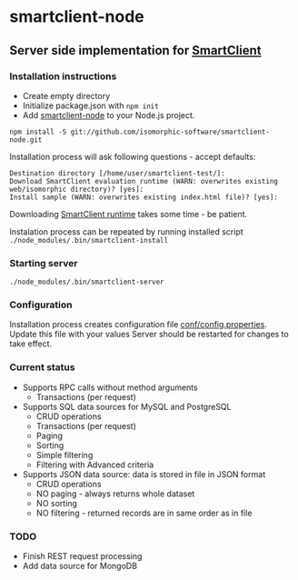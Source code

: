 # smartclient-node
## Server side implementation for [SmartClient](http://www.smartclient.com/)

### Installation instructions
- Create empty directory
- Initialize package.json with `npm init`
- Add [smartclient-node](https://github.com/isomorphic-software/smartclient-node.git) to your Node.js project.
```
npm install -S git://github.com/isomorphic-software/smartclient-node.git
```
Installation process will ask following questions - accept defaults:
```
Destination directory [/home/user/smartclient-test/]:
Download SmartClient evaluation runtime (WARN: overwrites existing web/isomorphic directory)? [yes]:
Install sample (WARN: overwrites existing index.html file)? [yes]:
```
Downloading [SmartClient runtime](http://www.smartclient.com/product) takes some time - be patient.

Instalation process can be repeated by running installed script `./node_modules/.bin/smartclient-install`

### Starting server
```
./node_modules/.bin/smartclient-server
```

### Configuration
Installation process creates configuration file [conf/config.properties](conf/config.properties).
Update this file with your values
Server should be restarted for changes to take effect.

### Current status
- Supports RPC calls without method arguments
    - Transactions (per request)
- Supports SQL data sources for MySQL and PostgreSQL
    - CRUD operations
    - Transactions (per request)
    - Paging
    - Sorting
    - Simple filtering
    - Filtering with Advanced criteria
- Supports JSON data source: data is stored in file in JSON format
    - CRUD operations
    - NO paging \- always returns whole dataset
    - NO sorting
    - NO filtering \- returned records are in same order as in file

### TODO
- Finish REST request processing
- Add data source for MongoDB
